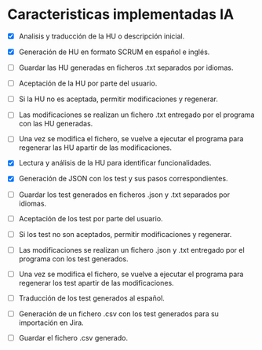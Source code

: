 # Caracteristicas implementadas IA
- [x] Analisis y traducción de la HU o descripción inicial.
- [x] Generación de HU en formato SCRUM en español e inglés.
- [ ] Guardar las HU generadas en ficheros .txt separados por idiomas.
- [ ] Aceptación de la HU por parte del usuario.
- [ ] Si la HU no es aceptada, permitir modificaciones y regenerar.
- [ ] Las modificaciones se realizan un fichero .txt entregado por el programa con las HU generadas.
- [ ] Una vez se modifica el fichero, se vuelve a ejecutar el programa para regenerar las HU apartir de las modificaciones.
- [x] Lectura y análisis de la HU para identificar funcionalidades.
- [x] Generación de JSON con los test y sus pasos correspondientes.
- [ ] Guardar los test generados en ficheros .json y .txt separados por idiomas.
- [ ] Aceptación de los test por parte del usuario.
- [ ] Si los test no son aceptados, permitir modificaciones y regenerar.
- [ ] Las modificaciones se realizan un fichero .json y .txt entregado por el programa con los test generados.
- [ ] Una vez se modifica el fichero, se vuelve a ejecutar el programa para regenerar los test apartir de las modificaciones.
- [ ] Traducción de los test generados al español.
- [ ] Generación de un fichero .csv con los test generados para su importación en Jira.
- [ ] Guardar el fichero .csv generado.

